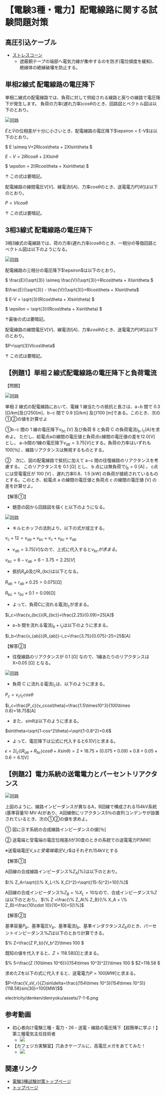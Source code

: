 # 【電験3種・電力】配電線路に関する試験問題対策

## 高圧引込ケーブル

- [ストレスコーン](../07-1-shrink-back-stress-cone.md)
    - 遮蔽銅テープの端部へ電気力線が集中するのを防ぎ(電位傾度を緩和)、絶縁体の絶縁破壊を防止する。


## 単相2線式 配電線路の電圧降下

単相二線式の配電線路では、負荷に対して供給される線路と戻りの線路で電圧降下が発生します。
負荷の力率(遅れ力率)$cos\theta$のとき、回路図とベクトル図は以下のとおり。

![回路](./assets/7-1-1.png) 

$\dot{E}$と$\dot{V}$の位相差が十分に小さいとき、配電線路の電圧降下$\epsiron = E-V$は以下のとおり。

$ E \simeq V+2RIcos\theta + 2XIsin\theta $

$E-V=2RIcos\theta + 2XIsin\theta$

$ \epsilon = 2I(Rcos\theta + Xsin\theta) $

↑ この式は要暗記。

配電線路の線間電圧$V[V]$、線電流$I[A]$、力率$cos\theta$のとき、送電電力$P[W]$は以下のとおり。

$P=VIcos\theta$

↑ この式は要暗記。

## 3相3線式 配電線路の電圧降下

3相3線式の電線路では、荷の力率(遅れ力率)$cos\theta$のとき、一相分の等価回路とベクトル図は以下のようになる。

![回路](./assets/7-1-2.png) 

配電線路の三相分の電圧降下$\epsiron$は以下のとおり。

$ \frac{E}{\sqrt{3}} \simeq \frac{V}{\sqrt{3}}+RIcos\theta + XIsin\theta $

$\frac{E}{\sqrt{3}} - \frac{V}{\sqrt{3}}=RIcos\theta + XIsin\theta$

$ E-V = \sqrt{3}(RIcos\theta + XIsin\theta) $

$ \epsilon = \sqrt{3}I(Rcos\theta + Xsin\theta) $

↑最後の式は要暗記。

配電線路の線間電圧$V[V]$、線電流$I[A]$、力率$cos\theta$のとき、送電電力$P[W]$は以下のとおり。

$P=\sqrt{3}VIcos\theta$

↑ この式は要暗記。

## 【例題1】単相２線式配電線路の電圧降下と負荷電流

【問題】

![回路](./assets/7-1-3.png) 

単相 2 線式の配電線路において、電線 1 線当たりの抵抗と長さは、a−b 間で 0.3 [Ω/km]及び250[m]、b−c 間で 0.9 [Ω/km] 及び100 [m]である。このとき、次の①②の値を計算せよ

①b−c 間の 1 線の電圧降下$v_{bc}$ [V] 及び負荷 B と負荷 C の負荷電流$i_b,  i_c$[A]を求めよ。 
ただし、給電点aの線間の電圧値と負荷点c線間の電圧値の差を12.0[V] とし， a−b間の1線の電圧降下$v_{ab}=3.75 [V]$とする。負荷の力率はいずれも100[％] 、線路リアクタンスは無視するものとする。

②　次に、図の配電線路で抵抗に加えて a−c 間の往復線路のリアクタンスを考慮する。
このリアクタンスを 0.1 [Ω] とし、 b 点には無負荷で$i_b=0$ [A] ， c点には受電電圧が 100 [V] 、遅れ力率0.8、1.5 [kW] の負荷が接続されているものとする。このとき、給電点 a の線間の電圧値と負荷点 c の線間の電圧値 [V] の差を計算せよ。

【解答①】

- 題意の図から回路図を描くと以下のようになる。

![回路](./assets/7-1-4.png) 

- キルヒホッフの法則より、以下の式が成立する。

$v_c+12=v_{ab}+v_{bc}+v_c+v_{bc}+v_{ab}$
 
- $v_{ab}=3.75[V]$なので、上式に代入すると$v_{bc}が求まる。$

$v_{bc}=6-v_{ab}=6-3.75=2.25[V]$

- 抵抗$R_ab$及びR_{bc}は以下となる。

$R_{ab}=r_{ab}\times 0.25=0.075$[Ω]

$R_{bc}=r_{bc}\times 0.1=0.09$[Ω]

- よって、負荷Cに流れる電流$i_c$が求まる。

$i_c=\frac{v_{bc}}{R_{bc}}=\frac{2.25}{0.09}=25[A]$

- a−b 間を流れる電流$i_b+i_c$は以下のように求まる。

$i_b=\frac{v_{ab}}{R_{ab}}-i_c=\frac{3.75}{0.075}-25=25$[A]


【解答②】

- 往復線路のリアクタンスが 0.1 [Ω] なので、1線あたりのリアクタンスは X=0.05 [Ω] となる。

![回路](./assets/7-1-5.png) 

- 負荷 C に流れる電流$i_c$は、以下のように求まる。

$P_c=v_ci_ccos\theta$

$i_c=\frac{P_c}{v_ccos\theta}=\frac{1.5\times10^3}{100\times 0.8}=18.75$[A]

- また、$sin\theta$は以下のように求まる。

$sin\theta=\sqrt{1-cos^2\theta}=\sqrt{1-0.8^2}=0.6$

- よって、電圧降下は公式に代入すると6.1[V]と求まる。

$\epsilon = 2i_c((R_{ab}+R_{bc})cos\theta+Xsin\theta) = 2\times 18.75\times{(0.075+0.09)\times 0.8 + 0.05 \times 0.6}=6.1$[V]


## 【例題2】電力系統の送電電力とパーセントリアクタンス

![回路](./assets/7-1-6.png) 

上図のように、線路インピーダンスが異なるA，B回線で構成される154kV系統(基準容量10 MV⋅A)があり、A回線側にリアクタンス5％の直列コンデンサが設置されているとき、次の①②の値を求めよ。

① 図に示す系統の合成線路インピーダンスの値[％]

② 送電端と受電端の電圧位相差$\delta$が30度のときの系統での送電電力P[MW]

※送電端電圧V_s$と受電端電圧$V_r$はそれぞれ154kVとする


【解答①】

A回線の合成線路インピーダンス$\% Z_A$[%]は以下のとおり。

$\% Z_A=\sqrt{(\% X_L-\% X_C)^2}=\sqrt{(15-5)^2}=10[\%]$

A回線の合成インピーダンス$\% Z_B=\% X_L=10$なので、合成インピーダンス$\% Z$は以下のとおり。
$\% Z =\frac{\% Z_A\% Z_B}{\% X_A + \% Z_B}=\frac{10\cdot 10}{10+10}=5[\%]$

【解答②】

基準容量$P_b$、基準電圧$V_b$、基準電流$I_b$、基準インダクタンス$Z_b$のとき、パーセントインピーダンス$\% Z$は以下のとおり計算できる。

$\% Z=\frac{Z P_b}{V_b^2}\times 100 $

既知の値を代入すると、$Z=118.58$[Ω]と求まる。

$\% 5=\frac{Z (10\times 10^6)}{(154\times 10^3)^2)}\times 100 $
$Z=118.58 $

求めたZを以下の式に代入すると、送電電力$P=100[MW]$と求まる。

$P=\frac{V_sV_r}{Z}sin\delta=\frac{(154\times 10^3)(154\times 10^3)}{118.58}sin(30)=100[MW]$$

electricity/denken/denryoku/assets/7-1-6.png


## 参考動画

- 初心者向け電験三種・電力・26・送電・線路の電圧降下【超簡単に学ぶ！】第三種電気主任技術者
    -  [![](https://img.youtube.com/vi/Yl0i2OwpHXo/0.jpg)](https://www.youtube.com/watch?v=Yl0i2OwpHXo)
- 【カフェジカ実験室】穴あきケーブルに、高電圧メガをあててみた！
    - [![](https://img.youtube.com/vi/hCkMR5C_z6Q/0.jpg)](https://www.youtube.com/watch?v=hCkMR5C_z6Q)

## 関連リンク

- [電験3種試験対策トップページ](../index.md)
- [トップページ](../../../index.md)